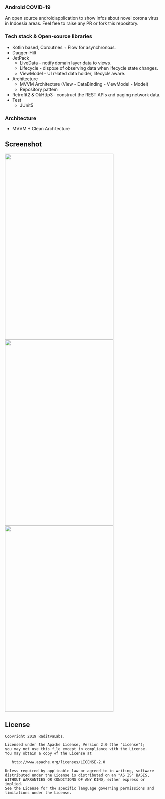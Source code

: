 ### Android COVID-19

An open source android application to show infos about novel corona virus in Indoesia areas. Feel free to raise any PR or fork this repository.

### Tech stack & Open-source libraries
- Kotlin based, Coroutines + Flow for asynchronous.
- Dagger-Hilt
- JetPack
  - LiveData - notify domain layer data to views.
  - Lifecycle - dispose of observing data when lifecycle state changes.
  - ViewModel - UI related data holder, lifecycle aware.
- Architecture
  - MVVM Architecture (View - DataBinding - ViewModel - Model)
  - Repository pattern
- Retrofit2 & OkHttp3 - construct the REST APIs and paging network data.
- Test
  - JUnit5

### Architecture
- MVVM + Clean Architecture

Screenshot
----------
<img src="https://github.com/radityagumay/COVID-19/blob/master/public/images/Screenshot_1584412239.png" width="350" height="600" />

<img src="https://github.com/radityagumay/COVID-19/blob/master/public/images/Screenshot_1584326466.png" width="350" height="600" />

<img src="https://github.com/radityagumay/COVID-19/blob/master/public/images/Screenshot_1584326470.png" width="350" height="600" />

License
-------
```
Copyright 2019 RadityaLabs.

Licensed under the Apache License, Version 2.0 (the "License");
you may not use this file except in compliance with the License.
You may obtain a copy of the License at

   http://www.apache.org/licenses/LICENSE-2.0

Unless required by applicable law or agreed to in writing, software
distributed under the License is distributed on an "AS IS" BASIS,
WITHOUT WARRANTIES OR CONDITIONS OF ANY KIND, either express or implied.
See the License for the specific language governing permissions and
limitations under the License.
```